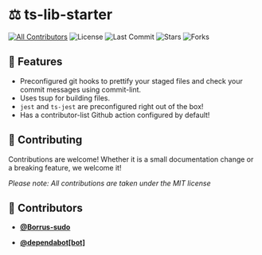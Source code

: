 <!-- DO NOT REMOVE - contributor_list:data:start:["Borrus-sudo", "dependabot[bot]"]:end -->
# ⚖ ts-lib-starter

[![All Contributors](https://img.shields.io/github/contributors/Borrus-sudo/ts-lib-starter?color=orange)](#contributors-)
![License](https://img.shields.io/github/license/Borrus-sudo/ts-lib-starter?label=License)
![Last Commit](https://img.shields.io/github/last-commit/Borrus-sudo/ts-lib-starter?label=Last%20Commit)
![Stars](https://img.shields.io/github/stars/Borrus-sudo/ts-lib-starter)
![Forks](https://img.shields.io/github/forks/Borrus-sudo/ts-lib-starter)

## 🎩 Features
- Preconfigured git hooks to prettify your staged files and check your commit messages using commit-lint.
- Uses tsup for building files.
- `jest` and `ts-jest` are preconfigured right out of the box!
- Has a contributor-list Github action configured by default!

## 🎉 Contributing
Contributions are welcome! Whether it is a small documentation change or a breaking feature, we welcome it!

_Please note: All contributions are taken under the MIT license_
<!-- prettier-ignore-start -->
<!-- DO NOT REMOVE - contributor_list:start -->
## 👥 Contributors


- **[@Borrus-sudo](https://github.com/Borrus-sudo)**

- **[@dependabot[bot]](https://github.com/apps/dependabot)**

<!-- DO NOT REMOVE - contributor_list:end -->
<!-- prettier-ignore-end -->